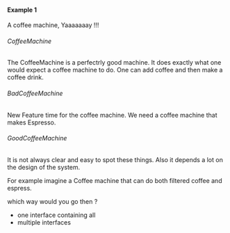 ﻿#### Example 1

A coffee machine, Yaaaaaaay !!!

###### CoffeeMachine

The CoffeeMachine is a perfectrly good machine. It does exactly what one would expect a coffee machine to do.
One can add coffee and then make a coffee drink.
   
###### BadCoffeeMachine

New Feature time for the coffee machine. We need a coffee machine that makes Espresso.

###### GoodCoffeeMachine

It is not always clear and easy to spot these things.
Also it depends a lot on the design of the system. 

For example imagine a Coffee machine that can do both filtered coffee and espress.

which way would you go then ? 
  * one interface containing all 
  * multiple interfaces

